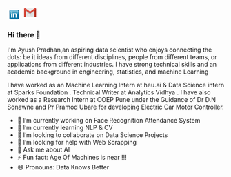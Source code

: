 [![linkedin](https://github.com/ayushpradhan18/png/blob/master/logo-linkedin-small.png)](https://www.linkedin.com/in/ayush-pradhan-845a19194/)         [![Gmail](https://github.com/ayushpradhan18/png/blob/master/gmail-logo-small.png)](ayushpradhan181998@gmmail.com)

### Hi there 👋


I'm Ayush Pradhan,an aspiring data scientist who enjoys connecting the dots: be it ideas from different disciplines, people from different teams, or applications from different industries. I have strong technical skills and an academic background in engineering, statistics, and machine Learning

I have worked as an Machine Learning Intern at heu.ai & Data Science intern at Sparks Foundation . Technical Writer at Analytics Vidhya .
I have also worked as a Research Intern at COEP Pune under the Guidance of Dr D.N Sonawne and Pr Pramod Ubare for developing Electric Car Motor Controller.


- 🔭 I’m currently working on Face Recognition Attendance System
- 🌱 I’m currently learning NLP & CV
- 👯 I’m looking to collaborate on Data Science Projects
- 🤔 I’m looking for help with Web Scrapping
- 💬 Ask me about AI
- ⚡ Fun fact: Age Of Machines is near !!!
- 😄 Pronouns: Data Knows Better
